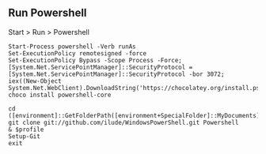 

Run Powershell
--------------

Start > Run > Powershell

	Start-Process powershell -Verb runAs
	Set-ExecutionPolicy remotesigned -force
	Set-ExecutionPolicy Bypass -Scope Process -Force; [System.Net.ServicePointManager]::SecurityProtocol = [System.Net.ServicePointManager]::SecurityProtocol -bor 3072; 
	iex((New-Object System.Net.WebClient).DownloadString('https://chocolatey.org/install.ps1'))
	choco install powershell-core

	cd ([environment]::GetFolderPath([environment+SpecialFolder]::MyDocuments))
	git clone git://github.com/ilude/WindowsPowerShell.git Powershell
	& $profile
	Setup-Git
	exit
